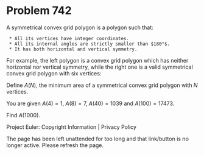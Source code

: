 #   Problem 742

   A symmetrical convex grid polygon is a polygon such that:

     * All its vertices have integer coordinates.
     * All its internal angles are strictly smaller than $180°$.
     * It has both horizontal and vertical symmetry.

   For example, the left polygon is a convex grid polygon which has neither
   horizontal nor vertical symmetry, while the right one is a valid
   symmetrical convex grid polygon with six vertices:

   Define $A(N)$, the minimum area of a symmetrical convex grid polygon with
   $N$ vertices.

   You are given $A(4) = 1$, $A(8) = 7$, $A(40) = 1039$ and $A(100) = 17473$.

   Find $A(1000)$.

   Project Euler: Copyright Information | Privacy Policy

   The page has been left unattended for too long and that link/button is no
   longer active. Please refresh the page.
